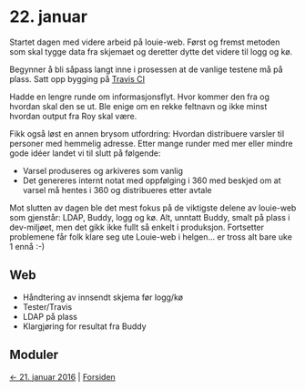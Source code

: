 # 22. januar

Startet dagen med videre arbeid på louie-web. 
Først og fremst metoden som skal tygge data fra skjemaet og deretter dytte det videre til logg og kø.

Begynner å bli såpass langt inne i prosessen at de vanlige testene må på plass. 
Satt opp bygging på [Travis CI](https://travis-ci.org/)

Hadde en lengre runde om informasjonsflyt. Hvor kommer den fra og hvordan skal den se ut.
Ble enige om en rekke feltnavn og ikke minst hvordan output fra Roy skal være.

Fikk også løst en annen brysom utfordring: Hvordan distribuere varsler til personer med hemmelig adresse.
Etter mange runder med mer eller mindre gode idéer landet vi til slutt på følgende:
- Varsel produseres og arkiveres som vanlig
- Det genereres internt notat med oppfølging i 360 med beskjed om at varsel må hentes i 360 og distribueres etter avtale

Mot slutten av dagen ble det mest fokus på de viktigste delene av louie-web som gjenstår: LDAP, Buddy, logg og kø.
Alt, unntatt Buddy, smalt på plass i dev-miljøet, men det gikk ikke fullt så enkelt i produksjon.
Fortsetter problemene får folk klare seg ute Louie-web i helgen... er tross alt bare uke 1 ennå :-)

## Web
- Håndtering av innsendt skjema før logg/kø
- Tester/Travis
- LDAP på plass
- Klargjøring for resultat fra Buddy

## Moduler

[<- 21. januar 2016](2016-01-21.md)  |  [Forsiden](../index.md)